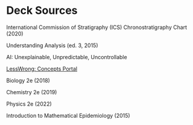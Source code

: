 # Deck Sources

International Commission of Stratigraphy (ICS) Chronostratigraphy Chart (2020)

Understanding Analysis (ed. 3, 2015)

AI: Unexplainable, Unpredictable, Uncontrollable

[LessWrong: Concepts Portal](https://www.lesswrong.com/tags/all)

Biology 2e (2018)

Chemistry 2e (2019)

Physics 2e (2022)

Introduction to Mathematical Epidemiology (2015)
